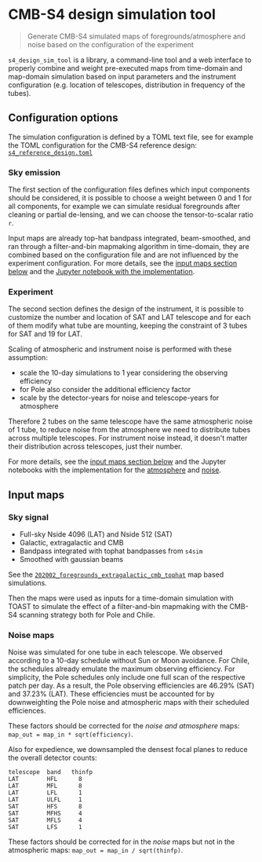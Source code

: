 # CMB-S4 design simulation tool
> Generate CMB-S4 simulated maps of foregrounds/atmosphere and noise based on the configuration of the experiment


`s4_design_sim_tool` is a library, a command-line tool and a web interface to properly combine and weight pre-executed maps from time-domain and map-domain simulation based on input parameters and the instrument configuration (e.g. location of telescopes, distribution in frequency of the tubes).

## Configuration options

The simulation configuration is defined by a TOML text file,
see for example the TOML configuration for the CMB-S4 reference design: [`s4_reference_design.toml`](https://github.com/CMB-S4/s4_design_sim_tool/blob/master/s4_reference_design.toml)

### Sky emission

The first section of the configuration files defines which input components should be considered,
it is possible to choose a weight between 0 and 1 for all components, for example we can simulate residual foregrounds after cleaning or partial de-lensing, and we can choose the tensor-to-scalar ratio `r`.

Input maps are already top-hat bandpass integrated, beam-smoothed, and ran through a filter-and-bin mapmaking algorithm in time-domain, they are combined based on the configuration file and are not influenced by the experiment configuration.
For more details, see the [input maps section below](#Input-maps) and the [Jupyter notebook with the implementation](/s4_design_sim_tool/foregrounds).

### Experiment

The second section defines the design of the instrument, it is possible to customize the number and location of SAT and LAT telescope and for each of them modify what tube are mounting, keeping the constraint of 3 tubes for SAT and 19 for LAT.

Scaling of atmospheric and instrument noise is performed with these assumption:

* scale the 10-day simulations to 1 year considering the observing efficiency
* for Pole also consider the additional efficiency factor
* scale by the detector-years for noise and telescope-years for atmosphere

Therefore 2 tubes on the same telescope have the same atmospheric noise of 1 tube, to reduce noise from the atmosphere we need to distribute tubes across multiple telescopes.
For instrument noise instead, it doesn't matter their distribution across telescopes, just their number.

For more details, see the [input maps section below](#Noise-maps) and the Jupyter notebooks with the implementation for the [atmosphere](/s4_design_sim_tool/atmosphere) and [noise](/s4_design_sim_tool/noise).

## Input maps

### Sky signal

* Full-sky Nside 4096 (LAT) and Nside 512 (SAT)
* Galactic, extragalactic and CMB
* Bandpass integrated with tophat bandpasses from `s4sim`
* Smoothed with gaussian beams

See the [`202002_foregrounds_extragalactic_cmb_tophat`](https://github.com/CMB-S4/s4mapbasedsims/tree/master/202002_foregrounds_extragalactic_cmb_tophat) map based simulations.

Then the maps were used as inputs for a time-domain simulation with TOAST to simulate the effect
of a filter-and-bin mapmaking with the CMB-S4 scanning strategy both for Pole and Chile.

### Noise maps

Noise was simulated for one tube in each telescope.  We observed according to a 10-day schedule without Sun or Moon avoidance. For Chile, the schedules already emulate the maximum observing efficiency.  For simplicity, the Pole schedules only    include one full scan of the respective patch per day.  As a result, the Pole observing efficiencies are 46.29% (SAT) and 37.23% (LAT). These efficiencies must be accounted for by downweighting the Pole noise and atmospheric maps with their      scheduled efficiences.

These factors should be corrected for the *noise and atmosphere* maps: `map_out = map_in * sqrt(efficiency)`.

Also for expedience, we downsampled the densest focal planes to reduce the overall detector counts:
```
telescope  band   thinfp
LAT        HFL      8
LAT        MFL      8
LAT        LFL      1
LAT        ULFL     1
SAT        HFS      8
SAT        MFHS     4
SAT        MFLS     4
SAT        LFS      1
```
These factors should be corrected for in the *noise* maps but not in the atmospheric maps: `map_out = map_in / sqrt(thinfp)`. 
